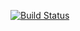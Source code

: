 [![Build Status](https://travis-ci.com/esogelola/Portfolio-React.svg?branch=main)](https://travis-ci.com/esogelola/Portfolio-React)
